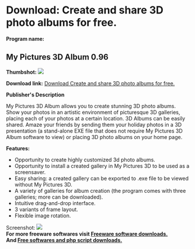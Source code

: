 # Download: Create and share 3D photo albums for free.

**Program name:**

## My Pictures 3D Album 0.96

  
**Thumbshot:** ![](http://www.freewarefiles.com/screenshot/mypics3dalbum_md.jpg)   
  
**Download link:** [Download Create and share 3D photo albums for free.](http://freesoftwares.boysofts.com/My-Pictures-D-Album_program_33129.html)  
  


**Publisher's Description**  
  


My Pictures 3D Album allows you to create stunning 3D photo albums. Show your photos in an artistic environment of picturesque 3D galleries, placing each of your photos at a certain location. 3D Albums can be easily shared. Amaze your friends by sending them your holiday photos in a 3D presentation (a stand-alone EXE file that does not require My Pictures 3D Album software to view) or placing 3D photo albums on your home page. 

**Features:**

  * Opportunity to create highly customized 3d photo albums. 
  * Opportunity to install a created gallery in My Pictures 3D to be used as a screensaver. 
  * Easy sharing: a created gallery can be exported to .exe file to be viewed without My Pictures 3D. 
  * A variety of galleries for album creation (the program comes with three galleries; more can be downloaded). 
  * Intuitive drag-and-drop interface. 
  * 3 variants of frame layout. 
  * Flexible image rotation. 

  
  
Screenshot: ![](http://www.freewarefiles.com/screenshot/mypics3dalbum.jpg)   
**For more freeware softwares visit [Freeware software downloads.](http://freesoftwares.boysofts.com/)**   
**And [Free softwares and php script downloads.](http://www.boysofts.com/)**
